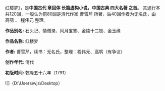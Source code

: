 红楼梦》，是**中国古代 章回体 长篇虚构小说，中国古典 四大名著 之首**。 其通行本共120回，一般认为前80回是清代作家 曹雪芹 所著，后40回作者为无名氏，由 高鹗 、 程伟元 整理。

**作品别名:** 石头记、情僧录、风月宝鉴、金陵十二钗、金玉缘

**作品名称:** 红楼梦

**作者:** 曹雪芹，续书：无名氏，整理：程伟元、高鹗（有争议）

**创作年代:** 清代

**初版时间:** 乾隆五十六年（1791）

![]（D:\Users\wjs\Desktop）
